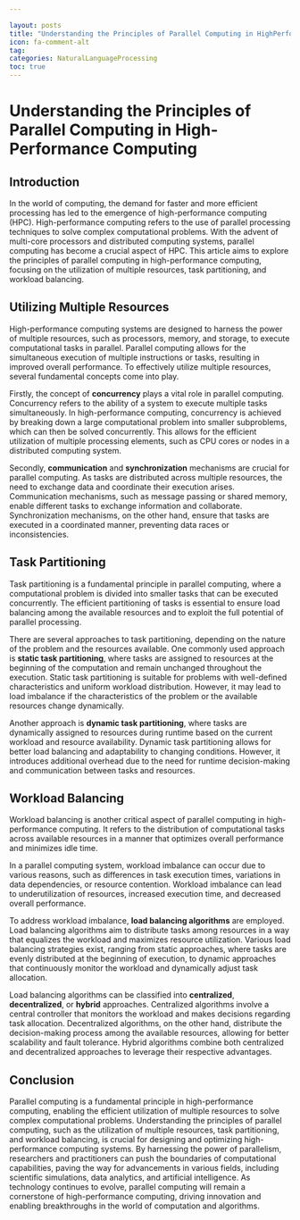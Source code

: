 ```yaml
---

layout: posts
title: "Understanding the Principles of Parallel Computing in HighPerformance Computing"
icon: fa-comment-alt
tag:      
categories: NaturalLanguageProcessing
toc: true
---
```




# Understanding the Principles of Parallel Computing in High-Performance Computing

## Introduction
In the world of computing, the demand for faster and more efficient processing has led to the emergence of high-performance computing (HPC). High-performance computing refers to the use of parallel processing techniques to solve complex computational problems. With the advent of multi-core processors and distributed computing systems, parallel computing has become a crucial aspect of HPC. This article aims to explore the principles of parallel computing in high-performance computing, focusing on the utilization of multiple resources, task partitioning, and workload balancing.

## Utilizing Multiple Resources
High-performance computing systems are designed to harness the power of multiple resources, such as processors, memory, and storage, to execute computational tasks in parallel. Parallel computing allows for the simultaneous execution of multiple instructions or tasks, resulting in improved overall performance. To effectively utilize multiple resources, several fundamental concepts come into play.

Firstly, the concept of **concurrency** plays a vital role in parallel computing. Concurrency refers to the ability of a system to execute multiple tasks simultaneously. In high-performance computing, concurrency is achieved by breaking down a large computational problem into smaller subproblems, which can then be solved concurrently. This allows for the efficient utilization of multiple processing elements, such as CPU cores or nodes in a distributed computing system.

Secondly, **communication** and **synchronization** mechanisms are crucial for parallel computing. As tasks are distributed across multiple resources, the need to exchange data and coordinate their execution arises. Communication mechanisms, such as message passing or shared memory, enable different tasks to exchange information and collaborate. Synchronization mechanisms, on the other hand, ensure that tasks are executed in a coordinated manner, preventing data races or inconsistencies.

## Task Partitioning
Task partitioning is a fundamental principle in parallel computing, where a computational problem is divided into smaller tasks that can be executed concurrently. The efficient partitioning of tasks is essential to ensure load balancing among the available resources and to exploit the full potential of parallel processing.

There are several approaches to task partitioning, depending on the nature of the problem and the resources available. One commonly used approach is **static task partitioning**, where tasks are assigned to resources at the beginning of the computation and remain unchanged throughout the execution. Static task partitioning is suitable for problems with well-defined characteristics and uniform workload distribution. However, it may lead to load imbalance if the characteristics of the problem or the available resources change dynamically.

Another approach is **dynamic task partitioning**, where tasks are dynamically assigned to resources during runtime based on the current workload and resource availability. Dynamic task partitioning allows for better load balancing and adaptability to changing conditions. However, it introduces additional overhead due to the need for runtime decision-making and communication between tasks and resources.

## Workload Balancing
Workload balancing is another critical aspect of parallel computing in high-performance computing. It refers to the distribution of computational tasks across available resources in a manner that optimizes overall performance and minimizes idle time.

In a parallel computing system, workload imbalance can occur due to various reasons, such as differences in task execution times, variations in data dependencies, or resource contention. Workload imbalance can lead to underutilization of resources, increased execution time, and decreased overall performance.

To address workload imbalance, **load balancing algorithms** are employed. Load balancing algorithms aim to distribute tasks among resources in a way that equalizes the workload and maximizes resource utilization. Various load balancing strategies exist, ranging from static approaches, where tasks are evenly distributed at the beginning of execution, to dynamic approaches that continuously monitor the workload and dynamically adjust task allocation.

Load balancing algorithms can be classified into **centralized**, **decentralized**, or **hybrid** approaches. Centralized algorithms involve a central controller that monitors the workload and makes decisions regarding task allocation. Decentralized algorithms, on the other hand, distribute the decision-making process among the available resources, allowing for better scalability and fault tolerance. Hybrid algorithms combine both centralized and decentralized approaches to leverage their respective advantages.

## Conclusion
Parallel computing is a fundamental principle in high-performance computing, enabling the efficient utilization of multiple resources to solve complex computational problems. Understanding the principles of parallel computing, such as the utilization of multiple resources, task partitioning, and workload balancing, is crucial for designing and optimizing high-performance computing systems. By harnessing the power of parallelism, researchers and practitioners can push the boundaries of computational capabilities, paving the way for advancements in various fields, including scientific simulations, data analytics, and artificial intelligence. As technology continues to evolve, parallel computing will remain a cornerstone of high-performance computing, driving innovation and enabling breakthroughs in the world of computation and algorithms.